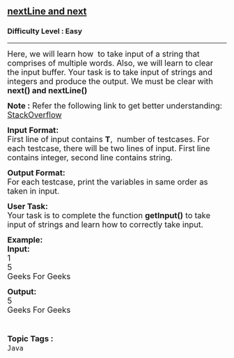 <h2><a href="https://www.geeksforgeeks.org/problems/nextline-and-next/1?page=4&difficulty=Easy&status=unsolved&sortBy=submissions">nextLine and next</a></h2><h3>Difficulty Level : Easy</h3><hr><div class="problems_problem_content__Xm_eO"><p><span style="font-size:18px">Here, we will learn how&nbsp; to take input of a string that comprises of multiple words. Also, we will learn to clear the input buffer. Your task is to take input of strings and integers and produce the output. We must be clear with <strong>next() and nextLine()</strong></span></p>

<p><span style="font-size:18px"><strong>Note :</strong> Refer the following link to get better understanding: <a href="https://stackoverflow.com/questions/4058912/scanner-doesnt-read-whole-sentence">StackOverflow</a></span></p>

<p><span style="font-size:18px"><strong>Input Format:</strong><br>
First line of input contains <strong>T</strong>,&nbsp; number of testcases. For each testcase, there will be two lines of input. First line contains integer, second line contains string.</span></p>

<p><span style="font-size:18px"><strong>Output Format:</strong><br>
For each testcase, print the variables in same order as taken in input.</span></p>

<p><span style="font-size:18px"><strong>User Task:</strong><br>
Your task is to complete the function <strong>getInput()</strong> to take input of strings and learn how to correctly take input.</span></p>

<p><span style="font-size:18px"><strong>Example:</strong><br>
<strong>Input:</strong><br>
1<br>
5<br>
Geeks For Geeks</span></p>

<p><span style="font-size:18px"><strong>Output:</strong><br>
5<br>
Geeks For Geeks</span></p>
</div><br><p><span style=font-size:18px><strong>Topic Tags : </strong><br><code>Java</code>&nbsp;